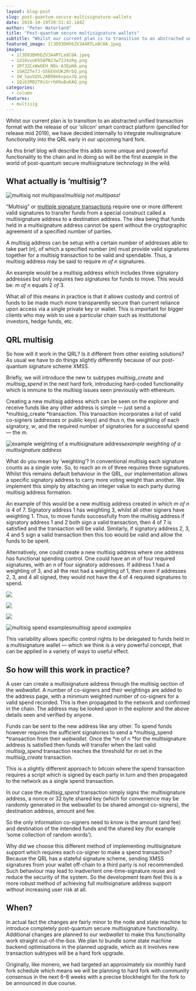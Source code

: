 ```yaml
---
layout: blog-post
slug: post-quantum-secure-multisignature-wallets
date: 2018-10-19T20:51:42.184Z
author: "Peter Waterland"
title: "Post-quantum secure multisignature wallets"
subtitle: "Whilst our current plan is to transition to an abstracted unified transaction format with the release of our ‘silicon’ smart contract platform (pencilled for release mid 2019), we have decided internally to integrate multisignature functionality into the QRL early in our upcoming hard fork."
featured_image: 1l3D93DHhbZV3A4RTLe8C0A.jpeg
images:
  - 1l3D93DHhbZV3A4RTLe8C0A.jpeg
  - 1d18vunKh58PN23w72J4zRg.png
  - 1Rf32CxWwOEH_NOs-A3EpHA.png
  - 1SHZZfe7J-U5kE6VUK2RrbQ.png
  - 1W_5auSQVL2AB96mkxpoxJQ.png
  - 1Qi63M02T0iGrrhH9uBuKAQ.png
categories:
  - column
features:
  - multisig
---
```


Whilst our current plan is to transition to an abstracted unified transaction format with the release of our ‘silicon’ smart contract platform (pencilled for release mid 2019), we have decided internally to integrate multisignature functionality into the QRL early in our upcoming hard fork.

As this brief blog will describe this adds some unique and powerful functionality to the chain and in doing so will be the first example in the world of post-quantum secure multisignature technology in the wild.

## What actually is ‘multisig’?

![multisig not multipass!](./images/1l3D93DHhbZV3A4RTLe8C0A.jpeg)*multisig not multipass!*

“Multisig” or [multiple signature transactions](https://en.bitcoin.it/wiki/Multisignature) require one or more different valid signatures to transfer funds from a special construct called a multisignature address to a destination address. The idea being that funds held in a multisignature address cannot be spent without the cryptographic agreement of a specified number of parties.

A multisig address can be setup with a certain number of addresses able to take part (*n*), of which a specified number (*m*) must provide valid signatures together for a multisig transaction to be valid and spendable. Thus, a multisig address may be said to require *m of n* signatures.

An example would be a multisig address which includes three signatory addresses but only requires two signatures for funds to move. This would be: *m of n* equals 2 *of* 3.

What all of this means in practice is that it allows custody and control of funds to be made much more transparently secure than current reliance upon access via a single private key or wallet. This is important for bigger clients who may wish to use a particular chain such as institutional investors, hedge funds, etc.

## QRL multisig

So how will it work in the QRL? Is it different from other existing solutions? As usual we have to do things slightly differently because of our post-quantum signature scheme XMSS.

Briefly, we will introduce the new tx subtypes *multisig_create* and *multisig_spend* in the next hard fork, introducing hard-coded functionality which is immune to the multisig issues seen previously with ethereum.

Creating a new multisig address which can be seen on the explorer and receive funds like any other address is simple — just send a *multisig_create *transaction. This transaction incorporates a list of valid co-signers (addresses or public keys) and thus *n*, the weighting of each signatory, *w*, and the required number of signatories for a successful spend — the *m*.

![example weighting of a multisignature address](./images/1d18vunKh58PN23w72J4zRg.png)*example weighting of a multisignature address*

What do you mean by ‘weighting’? In conventional multisig each signature counts as a single vote. So, to reach an *m* of three requires three signatures. Whilst this remains default behaviour in the QRL, our implementation allows a specific signatory address to carry more voting weight than another. We implement this simply by attaching an integer value to each party during multisig address formation.

An example of this would be a new multisig address created in which *m of n* is 4 of 7. Signatory address 1 has weighting 3, whilst all other signers have weighting 1. Thus, to move funds successfully from the multisig address if signatory address 1 and 2 both sign a valid transaction, then 4 of 7 is satisfied and the transaction will be valid. Similarly, if signatory address 2, 3, 4 and 5 sign a valid transaction then this too would be valid and allow the funds to be spent.

Alternatively, one could create a new multisig address where one address has functional spending control. One could have an *m* of four required signatures, with an *n* of four signatory addresses. If address 1 had a weighting of 3, and all the rest had a weighting of 1, then even if addresses 2, 3, and 4 all signed, they would not have the 4 of 4 required signatures to spend.

![](./images/1Rf32CxWwOEH_NOs-A3EpHA.png)

![](./images/1SHZZfe7J-U5kE6VUK2RrbQ.png)

![](./images/1W_5auSQVL2AB96mkxpoxJQ.png)

![multisig spend examples](./images/1Qi63M02T0iGrrhH9uBuKAQ.png)*multisig spend examples*

This variability allows specific control rights to be delegated to funds held in a multisignature wallet — which we think is a very powerful concept, that can be applied in a variety of ways to useful effect.

## So how will this work in practice?

A user can create a multisignature address through the multisig section of the *webwallet*. A number of co-signers and their weightings are added to the address page, with a minimum weighted number of co-signers for a valid spend recorded. This is then propagated to the network and confirmed in the chain. The address may be looked upon in the explorer and the above details seen and verified by anyone.

Funds can be sent to the new address like any other. To spend funds however requires the sufficient signatories to send a *multisig_spend *transaction from their *webwallet*. Once the *m of n *for the multisignature address is satisfied then funds will transfer when the last valid *multisig_spend* transaction reaches the threshold for *m* set in the *multisig_create* transaction.

This is a slightly different approach to bitcoin where the spend transaction requires a script which is signed by each party in turn and then propagated to the network as a single spend transaction.

In our case the *multisig_spend* transaction simply signs the: multisignature address, a nonce or 32 byte shared key (which for convenience may be randomly generated in the webwallet to be shared amongst co-signers), the destination address, amount and fee.

So the only information co-signers need to know is the amount (and fee) and destination of the intended funds and the shared key (for example ‘some collection of random words’).

Why did we choose this different method of implementing multisignature support which requires each co-signer to make a spend transaction? Because the QRL has a stateful signature scheme, sending XMSS signatures from your wallet off-chain to a third party is not recommended. Such behaviour may lead to inadvertent one-time-signature reuse and reduce the security of the system. So the development team feel this is a more robust method of achieving full multisignature address support without increasing user risk at all.

## When?

In actual fact the changes are fairly minor to the node and state machine to introduce completely post-quantum secure multisignature functionality. Additional changes are planned to our *webwallet* to make this functionality work straight out-of-the-box. We plan to bundle some state machine backend optimisations in the planned upgrade, which as it involves new transaction subtypes will be a hard fork upgrade.

Originally, like monero, we had targeted an approximately six monthly hard fork schedule which means we will be planning to hard fork with community consensus in the next 6–8 weeks with a precise blockheight for the fork to be announced in due course.